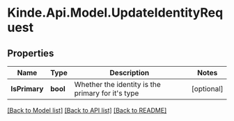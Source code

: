 # Kinde.Api.Model.UpdateIdentityRequest

## Properties

Name | Type | Description | Notes
------------ | ------------- | ------------- | -------------
**IsPrimary** | **bool** | Whether the identity is the primary for it&#39;s type | [optional] 

[[Back to Model list]](../README.md#documentation-for-models) [[Back to API list]](../README.md#documentation-for-api-endpoints) [[Back to README]](../README.md)

